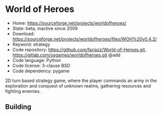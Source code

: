 # World of Heroes

- Home: https://sourceforge.net/projects/worldofheroes/
- State: beta, inactive since 2009
- Download: https://sourceforge.net/projects/worldofheroes/files/WOH%20v0.4.2/
- Keyword: strategy
- Code repository: https://github.com/fariazz/World-of-Heroes.git, https://gitlab.com/osgames/worldofheroes.git @add
- Code language: Python
- Code license: 3-clause BSD
- Code dependency: pygame

2D turn based strategy game, where the player commands an army in the exploration and conquest of unknown realms, gathering resources and fighting enemies.

## Building
